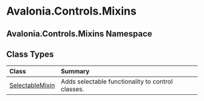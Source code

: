 # Avalonia.Controls.Mixins

## Avalonia.Controls.Mixins Namespace

## Class Types <a id="ClassTypes"></a>

| Class | Summary |
| :--- | :--- |
| [SelectableMixin](http://reference.avaloniaui.net/api/Avalonia.Controls.Mixins/SelectableMixin) |  Adds selectable functionality to control classes. |

